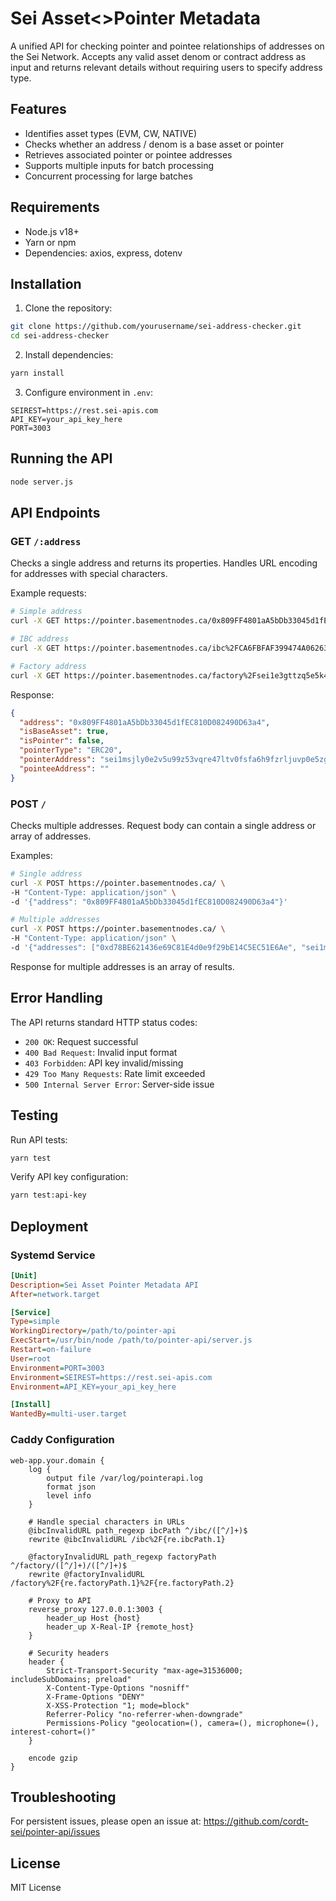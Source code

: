 # Sei Asset<>Pointer Metadata

A unified API for checking pointer and pointee relationships of addresses on the Sei Network. Accepts any valid asset denom or contract address as input and returns relevant details without requiring users to specify address type.

## Features
- Identifies asset types (EVM, CW, NATIVE)
- Checks whether an address / denom is a base asset or pointer
- Retrieves associated pointer or pointee addresses
- Supports multiple inputs for batch processing
- Concurrent processing for large batches

## Requirements
- Node.js v18+
- Yarn or npm
- Dependencies: axios, express, dotenv

## Installation
1. Clone the repository:
```bash
git clone https://github.com/yourusername/sei-address-checker.git
cd sei-address-checker
```

2. Install dependencies:
```bash
yarn install
```

3. Configure environment in `.env`:
```env
SEIREST=https://rest.sei-apis.com
API_KEY=your_api_key_here
PORT=3003
```

## Running the API
```bash
node server.js
```

## API Endpoints

### GET `/:address`
Checks a single address and returns its properties. Handles URL encoding for addresses with special characters.

Example requests:
```bash
# Simple address
curl -X GET https://pointer.basementnodes.ca/0x809FF4801aA5bDb33045d1fEC810D082490D63a4

# IBC address 
curl -X GET https://pointer.basementnodes.ca/ibc%2FCA6FBFAF399474A06263E10D0CE5AEBBE15189D6D4B2DD9ADE61007E68EB9DB0

# Factory address
curl -X GET https://pointer.basementnodes.ca/factory%2Fsei1e3gttzq5e5k49f9f5gzvrl0rltlav65xu6p9xc0aj7e84lantdjqp7cncc%2Fisei
```

Response:
```json
{
  "address": "0x809FF4801aA5bDb33045d1fEC810D082490D63a4",
  "isBaseAsset": true,
  "isPointer": false,
  "pointerType": "ERC20",
  "pointerAddress": "sei1msjly0e2v5u99z53vqre47ltv0fsfa6h9fzrljuvp0e5zg76x7fswxcxjl",
  "pointeeAddress": ""
}
```

### POST `/`
Checks multiple addresses. Request body can contain a single address or array of addresses.

Examples:
```bash
# Single address
curl -X POST https://pointer.basementnodes.ca/ \
-H "Content-Type: application/json" \
-d '{"address": "0x809FF4801aA5bDb33045d1fEC810D082490D63a4"}'

# Multiple addresses
curl -X POST https://pointer.basementnodes.ca/ \
-H "Content-Type: application/json" \
-d '{"addresses": ["0xd78BE621436e69C81E4d0e9f29bE14C5EC51E6Ae", "sei1msjly0e2v5u99z53vqre47ltv0fsfa6h9fzrljuvp0e5zg76x7fswxcxjl"]}'
```

Response for multiple addresses is an array of results.

## Error Handling
The API returns standard HTTP status codes:
- `200 OK`: Request successful
- `400 Bad Request`: Invalid input format
- `403 Forbidden`: API key invalid/missing
- `429 Too Many Requests`: Rate limit exceeded
- `500 Internal Server Error`: Server-side issue

## Testing
Run API tests:
```bash
yarn test
```

Verify API key configuration:
```bash
yarn test:api-key
```

## Deployment

### Systemd Service
```ini
[Unit]
Description=Sei Asset Pointer Metadata API
After=network.target

[Service]
Type=simple
WorkingDirectory=/path/to/pointer-api
ExecStart=/usr/bin/node /path/to/pointer-api/server.js
Restart=on-failure
User=root
Environment=PORT=3003
Environment=SEIREST=https://rest.sei-apis.com
Environment=API_KEY=your_api_key_here

[Install]
WantedBy=multi-user.target
```

### Caddy Configuration
```caddyfile
web-app.your.domain {
    log {
        output file /var/log/pointerapi.log
        format json
        level info
    }

    # Handle special characters in URLs
    @ibcInvalidURL path_regexp ibcPath ^/ibc/([^/]+)$
    rewrite @ibcInvalidURL /ibc%2F{re.ibcPath.1}

    @factoryInvalidURL path_regexp factoryPath ^/factory/([^/]+)/([^/]+)$
    rewrite @factoryInvalidURL /factory%2F{re.factoryPath.1}%2F{re.factoryPath.2}

    # Proxy to API
    reverse_proxy 127.0.0.1:3003 {
        header_up Host {host}
        header_up X-Real-IP {remote_host}
    }

    # Security headers
    header {
        Strict-Transport-Security "max-age=31536000; includeSubDomains; preload"
        X-Content-Type-Options "nosniff"
        X-Frame-Options "DENY"
        X-XSS-Protection "1; mode=block"
        Referrer-Policy "no-referrer-when-downgrade"
        Permissions-Policy "geolocation=(), camera=(), microphone=(), interest-cohort=()"
    }

    encode gzip
}
```

## Troubleshooting
For persistent issues, please open an issue at: https://github.com/cordt-sei/pointer-api/issues

## License
MIT License
